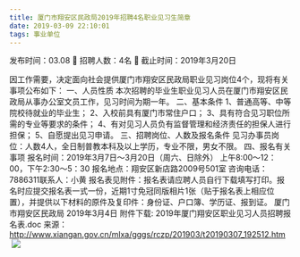 ```yaml
---
title: 厦门市翔安区民政局2019年招聘4名职业见习生简章
date: 2019-03-09 22:10:01
tags: 事业单位
---
```

发布时间：03.08   🌟   招聘人数：4名   🌈   截止时间：2019年3月20日
<!-- more -->
因工作需要，决定面向社会提供厦门市翔安区民政局职业见习岗位4个，现将有关事项公布如下：
一、人员性质
本次招聘的毕业生职业见习人员在厦门市翔安区民政局从事办公室文员工作，见习时间为期一年。
二、基本条件
1、普通高等、中等院校待就业的毕业生；
2、入校前具有厦门市常住户口；
3、具有符合见习职位所需的专业等要求的条件；
4、有对见习人员负有监督管理和经济责任的担保人进行担保；
5、自愿提出见习申请。
三、招聘岗位、人数及报名条件
见习办事员岗位：人数4人，全日制普教本科及以上学历，专业不限，男女不限。
四、报名有关事项
报名时间：2019年3月7日～3月20日（周六、日除外）
上午8:00～12：00，下午2:30～5：30
报名地点：翔安区新店路2009号501室
咨询电话：7886311联系人：小黄
报名表见附件：报名表请应聘人员自行下载填写打印。报名时应提交报名表一式一份，近期1寸免冠同版相片1张（贴于报名表上相应位置），并提供以下材料的原件及复印件：身份证、户口簿、学历证、报到证。
厦门市翔安区民政局
2019年3月4日
附件下载:
2019年厦门翔安区职业见习人员招聘报名表.doc
来源：
http://www.xiangan.gov.cn/mlxa/gggs/rczp/201903/t20190307_192512.htm
 
 ![](https://cdn.weiweiblog.cn/20181015134814.png)